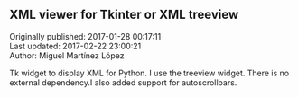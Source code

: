 ## XML viewer for Tkinter or XML treeview  
Originally published: 2017-01-28 00:17:11  
Last updated: 2017-02-22 23:00:21  
Author: Miguel Martínez López  
  
Tk widget to display XML for Python. I use the treeview widget. There is no external dependency.I also added support for autoscrollbars.